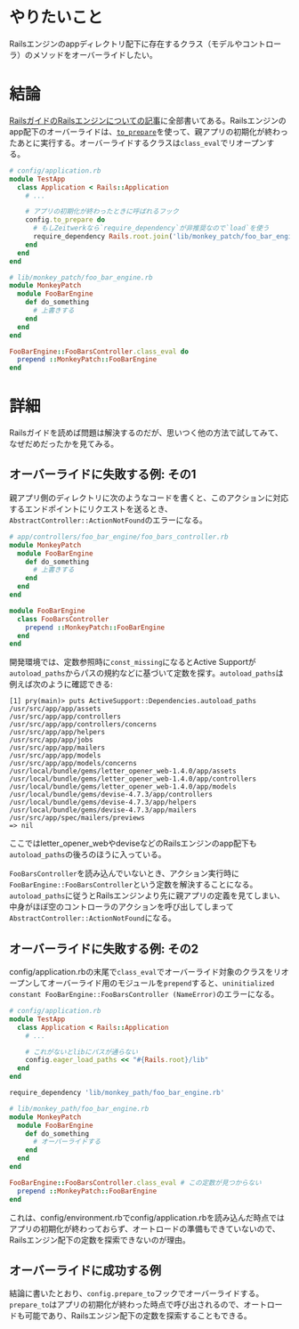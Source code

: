 <!-- Railsエンジンのappディレクトリ配下のクラスを親アプリでオーバーライドする -->

# やりたいこと

Railsエンジンのappディレクトリ配下に存在するクラス（モデルやコントローラ）のメソッドをオーバーライドしたい。

# 結論

[RailsガイドのRailsエンジンについての記事](https://guides.rubyonrails.org/engines.html#overriding-models-and-controllers)に全部書いてある。Railsエンジンのapp配下のオーバーライドは、[`to_prepare`](https://guides.rubyonrails.org/configuring.html#initialization-events)を使って、親アプリの初期化が終わったあとに実行する。オーバーライドするクラスは`class_eval`でリオープンする。

```ruby
# config/application.rb
module TestApp
  class Application < Rails::Application
    # ...

    # アプリの初期化が終わったときに呼ばれるフック
    config.to_prepare do
      # もしZeitwerkなら`require_dependency`が非推奨なので`load`を使う
      require_dependency Rails.root.join('lib/monkey_patch/foo_bar_engine.rb')
    end
  end
end
```

```ruby
# lib/monkey_patch/foo_bar_engine.rb
module MonkeyPatch
  module FooBarEngine
    def do_something
      # 上書きする
    end
  end
end

FooBarEngine::FooBarsController.class_eval do
  prepend ::MonkeyPatch::FooBarEngine
end
```

# 詳細

Railsガイドを読めば問題は解決するのだが、思いつく他の方法で試してみて、なぜだめだったかを見てみる。

## オーバーライドに失敗する例: その1

親アプリ側のディレクトリに次のようなコードを書くと、このアクションに対応するエンドポイントにリクエストを送るとき、`AbstractController::ActionNotFound`のエラーになる。

```ruby
# app/controllers/foo_bar_engine/foo_bars_controller.rb
module MonkeyPatch
  module FooBarEngine
    def do_something
      # 上書きする
    end
  end
end

module FooBarEngine
  class FooBarsController
    prepend ::MonkeyPatch::FooBarEngine
  end
end
```

開発環境では、定数参照時に`const_missing`になるとActive Supportが`autoload_paths`からパスの規約などに基づいて定数を探す。`autoload_paths`は例えば次のように確認できる:

```
[1] pry(main)> puts ActiveSupport::Dependencies.autoload_paths
/usr/src/app/app/assets
/usr/src/app/app/controllers
/usr/src/app/app/controllers/concerns
/usr/src/app/app/helpers
/usr/src/app/app/jobs
/usr/src/app/app/mailers
/usr/src/app/app/models
/usr/src/app/app/models/concerns
/usr/local/bundle/gems/letter_opener_web-1.4.0/app/assets
/usr/local/bundle/gems/letter_opener_web-1.4.0/app/controllers
/usr/local/bundle/gems/letter_opener_web-1.4.0/app/models
/usr/local/bundle/gems/devise-4.7.3/app/controllers
/usr/local/bundle/gems/devise-4.7.3/app/helpers
/usr/local/bundle/gems/devise-4.7.3/app/mailers
/usr/src/app/spec/mailers/previews
=> nil
```

ここではletter_opener_webやdeviseなどのRailsエンジンのapp配下も`autoload_paths`の後ろのほうに入っている。

`FooBarsController`を読み込んでいないとき、アクション実行時に`FooBarEngine::FooBarsController`という定数を解決することになる。`autoload_paths`に従うとRailsエンジンより先に親アプリの定義を見てしまい、中身がほぼ空のコントローラのアクションを呼び出してしまって`AbstractController::ActionNotFound`になる。

## オーバーライドに失敗する例: その2

config/application.rbの末尾で`class_eval`でオーバーライド対象のクラスをリオープンしてオーバーライド用のモジュールを`prepend`すると、`uninitialized constant FooBarEngine::FooBarsController (NameError)`のエラーになる。

```ruby
# config/application.rb
module TestApp
  class Application < Rails::Application
    # ...

    # これがないとlibにパスが通らない
    config.eager_load_paths << "#{Rails.root}/lib"
  end
end

require_dependency 'lib/monkey_path/foo_bar_engine.rb'
```

```ruby
# lib/monkey_path/foo_bar_engine.rb
module MonkeyPatch
  module FooBarEngine
    def do_something
      # オーバーライドする
    end
  end
end

FooBarEngine::FooBarsController.class_eval # この定数が見つからない
  prepend ::MonkeyPatch::FooBarEngine
end
```

これは、config/environment.rbでconfig/application.rbを読み込んだ時点ではアプリの初期化が終わっておらず、オートロードの準備もできていないので、Railsエンジン配下の定数を探索できないのが理由。

## オーバーライドに成功する例

結論に書いたとおり、`config.prepare_to`フックでオーバーライドする。`prepare_to`はアプリの初期化が終わった時点で呼び出されるので、オートロードも可能であり、Railsエンジン配下の定数を探索することもできる。
